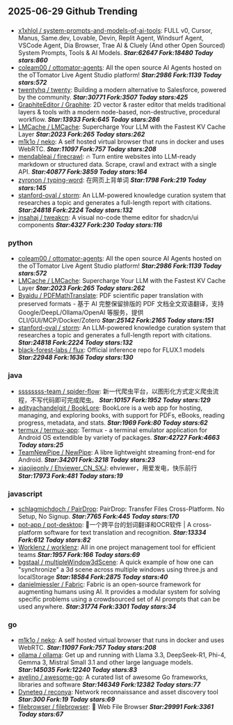 ## 2025-06-29 Github Trending

### 
* [x1xhlol / system-prompts-and-models-of-ai-tools](https://github.com/x1xhlol/system-prompts-and-models-of-ai-tools): FULL v0, Cursor, Manus, Same.dev, Lovable, Devin, Replit Agent, Windsurf Agent, VSCode Agent, Dia Browser, Trae AI & Cluely (And other Open Sourced) System Prompts, Tools & AI Models. ***Star:62647 Fork:18480 Today stars:860***
* [coleam00 / ottomator-agents](https://github.com/coleam00/ottomator-agents): All the open source AI Agents hosted on the oTTomator Live Agent Studio platform! ***Star:2986 Fork:1139 Today stars:572***
* [twentyhq / twenty](https://github.com/twentyhq/twenty): Building a modern alternative to Salesforce, powered by the community. ***Star:30771 Fork:3507 Today stars:425***
* [GraphiteEditor / Graphite](https://github.com/GraphiteEditor/Graphite): 2D vector & raster editor that melds traditional layers & tools with a modern node-based, non-destructive, procedural workflow. ***Star:13933 Fork:645 Today stars:286***
* [LMCache / LMCache](https://github.com/LMCache/LMCache): Supercharge Your LLM with the Fastest KV Cache Layer ***Star:2023 Fork:265 Today stars:262***
* [m1k1o / neko](https://github.com/m1k1o/neko): A self hosted virtual browser that runs in docker and uses WebRTC. ***Star:11097 Fork:757 Today stars:208***
* [mendableai / firecrawl](https://github.com/mendableai/firecrawl): 🔥 Turn entire websites into LLM-ready markdown or structured data. Scrape, crawl and extract with a single API. ***Star:40877 Fork:3859 Today stars:164***
* [zyronon / typing-word](https://github.com/zyronon/typing-word): 在网页上背单词 ***Star:1798 Fork:219 Today stars:145***
* [stanford-oval / storm](https://github.com/stanford-oval/storm): An LLM-powered knowledge curation system that researches a topic and generates a full-length report with citations. ***Star:24818 Fork:2224 Today stars:132***
* [jnsahaj / tweakcn](https://github.com/jnsahaj/tweakcn): A visual no-code theme editor for shadcn/ui components ***Star:4327 Fork:230 Today stars:116***

### python
* [coleam00 / ottomator-agents](https://github.com/coleam00/ottomator-agents): All the open source AI Agents hosted on the oTTomator Live Agent Studio platform! ***Star:2986 Fork:1139 Today stars:572***
* [LMCache / LMCache](https://github.com/LMCache/LMCache): Supercharge Your LLM with the Fastest KV Cache Layer ***Star:2023 Fork:265 Today stars:262***
* [Byaidu / PDFMathTranslate](https://github.com/Byaidu/PDFMathTranslate): PDF scientific paper translation with preserved formats - 基于 AI 完整保留排版的 PDF 文档全文双语翻译，支持 Google/DeepL/Ollama/OpenAI 等服务，提供 CLI/GUI/MCP/Docker/Zotero ***Star:25142 Fork:2165 Today stars:151***
* [stanford-oval / storm](https://github.com/stanford-oval/storm): An LLM-powered knowledge curation system that researches a topic and generates a full-length report with citations. ***Star:24818 Fork:2224 Today stars:132***
* [black-forest-labs / flux](https://github.com/black-forest-labs/flux): Official inference repo for FLUX.1 models ***Star:22948 Fork:1636 Today stars:130***

### java
* [ssssssss-team / spider-flow](https://github.com/ssssssss-team/spider-flow): 新一代爬虫平台，以图形化方式定义爬虫流程，不写代码即可完成爬虫。 ***Star:10157 Fork:1952 Today stars:129***
* [adityachandelgit / BookLore](https://github.com/adityachandelgit/BookLore): BookLore is a web app for hosting, managing, and exploring books, with support for PDFs, eBooks, reading progress, metadata, and stats. ***Star:1969 Fork:80 Today stars:62***
* [termux / termux-app](https://github.com/termux/termux-app): Termux - a terminal emulator application for Android OS extendible by variety of packages. ***Star:42727 Fork:4663 Today stars:25***
* [TeamNewPipe / NewPipe](https://github.com/TeamNewPipe/NewPipe): A libre lightweight streaming front-end for Android. ***Star:34201 Fork:3218 Today stars:23***
* [xiaojieonly / Ehviewer_CN_SXJ](https://github.com/xiaojieonly/Ehviewer_CN_SXJ): ehviewer，用爱发电，快乐前行 ***Star:17973 Fork:481 Today stars:19***

### javascript
* [schlagmichdoch / PairDrop](https://github.com/schlagmichdoch/PairDrop): PairDrop: Transfer Files Cross-Platform. No Setup, No Signup. ***Star:7765 Fork:445 Today stars:170***
* [pot-app / pot-desktop](https://github.com/pot-app/pot-desktop): 🌈一个跨平台的划词翻译和OCR软件 | A cross-platform software for text translation and recognition. ***Star:13334 Fork:612 Today stars:82***
* [Worklenz / worklenz](https://github.com/Worklenz/worklenz): All in one project management tool for efficient teams ***Star:1957 Fork:166 Today stars:69***
* [bgstaal / multipleWindow3dScene](https://github.com/bgstaal/multipleWindow3dScene): A quick example of how one can "synchronize" a 3d scene across multiple windows using three.js and localStorage ***Star:18584 Fork:2875 Today stars:40***
* [danielmiessler / Fabric](https://github.com/danielmiessler/Fabric): Fabric is an open-source framework for augmenting humans using AI. It provides a modular system for solving specific problems using a crowdsourced set of AI prompts that can be used anywhere. ***Star:31774 Fork:3301 Today stars:34***

### go
* [m1k1o / neko](https://github.com/m1k1o/neko): A self hosted virtual browser that runs in docker and uses WebRTC. ***Star:11097 Fork:757 Today stars:208***
* [ollama / ollama](https://github.com/ollama/ollama): Get up and running with Llama 3.3, DeepSeek-R1, Phi-4, Gemma 3, Mistral Small 3.1 and other large language models. ***Star:145035 Fork:12240 Today stars:83***
* [avelino / awesome-go](https://github.com/avelino/awesome-go): A curated list of awesome Go frameworks, libraries and software ***Star:146349 Fork:12382 Today stars:77***
* [Dyneteq / reconya](https://github.com/Dyneteq/reconya): Network reconnaissance and asset discovery tool ***Star:300 Fork:19 Today stars:69***
* [filebrowser / filebrowser](https://github.com/filebrowser/filebrowser): 📂 Web File Browser ***Star:29991 Fork:3361 Today stars:67***
